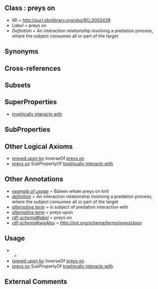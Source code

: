 
## Class : preys on

 * *IRI* = http://purl.obolibrary.org/obo/RO_0002439
 * *Label* = preys on
 * *Definition* = An interaction relationship involving a predation process, where the subject consumes all or part of the target

## Synonyms


## Cross-references


## Subsets


## SuperProperties

 * [trophically interacts with](../../RO/38/RO_0002438.md)

## SubProperties


## Other Logical Axioms

 * [preyed upon by](../../RO/58/RO_0002458.md) InverseOf [preys on](../../RO/39/RO_0002439.md)
 * [preys on](../../RO/39/RO_0002439.md) SubPropertyOf [trophically interacts with](../../RO/38/RO_0002438.md)

## Other Annotations

 * *[example of usage](../../IAO/12/IAO_0000112.md)* = Baleen whale preys on krill
 * *[definition](../../IAO/15/IAO_0000115.md)* = An interaction relationship involving a predation process, where the subject consumes all or part of the target
 * *[alternative term](../../IAO/18/IAO_0000118.md)* = is subject of predation interaction with
 * *[alternative term](../../IAO/18/IAO_0000118.md)* = preys upon
 * *[rdf-schema#label](../../el/rdf-schema#label.md)* = preys on
 * *[rdf-schema#seeAlso](../../so/rdf-schema#seeAlso.md)* = http://eol.org/schema/terms/preysUpon

## Usage

 * -
 * [preyed upon by](../../RO/58/RO_0002458.md) InverseOf [preys on](../../RO/39/RO_0002439.md)
 * [preys on](../../RO/39/RO_0002439.md) SubPropertyOf [trophically interacts with](../../RO/38/RO_0002438.md)

## External Comments

